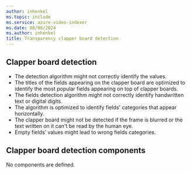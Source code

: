 ```yaml
---
author: inhenkel
ms.topic: include 
ms.service: azure-video-indexer
ms.date: 08/08/2024
ms.author: inhenkel
title: Transparency clapper board detection
---
```


## Clapper board detection

- The detection algorithm might not correctly identify the values.
- The titles of the fields appearing on the clapper board are optimized to identify the most popular fields appearing on top of clapper boards.  
- The fields detection algorithm might not correctly identify handwritten text or digital digits.
- The algorithm is optimized to identify fields' categories that appear horizontally.  
- The clapper board might not be detected if the frame is blurred or the text written on it can't be read by the human eye.  
- Empty fields’ values might lead to wrong fields categories.

## Clapper board detection components

No components are defined.